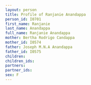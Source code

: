 ```yaml
---
layout: person
title: Profile of Ranjanie Anandappa
person_id: I0701
first_name: Ranjanie
last_name: Anandappa
full_name: Ranjanie Anandappa
mother: Bertha Rodrigo Candappa
mother_id: I0574
father: Joseph M.N.A Anandappa
father_id: I0575
children:
children_ids:
partners:
partner_ids:
sex: F
---
```


